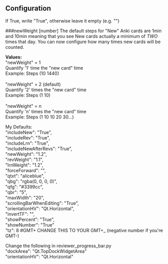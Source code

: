 ## Configuration
If True, write "True", otherwise leave it empty (e.g. "")<br>

###newWeight [number]
The default steps for "New" Anki cards are 1min and 10min meaning that you see New cards actually a minimum of *TWO* times that day. You can now configure how many times new cards will be counted.

<b>Values:</b><br/>
"newWeight" = 1<br/>
Quantify '1' time the "new card" time<br/>
Example: Steps (10 1440)<br/><br/>
"newWeight" = 2 (default)<br/>
Quantify '2' times the "new card" time<br/>
Example: Steps (1 10)<br/><br/>
"newWeight" = n<br/>
Quantify 'n' times the "new card" time<br/>
Example: Steps (1 10 10 20 30...)<br/>

My Defaults:<br>
	"includeNew": "True",<br>
	"includeRev": "True",<br>
	"includeLrn": "True",<br>
	"includeNewAfterRevs": "True",<br>
	"newWeight": "1.2",<br>
	"revWeight": "1.1",<br>
	"lrnWeight": "1.2",<br>
	"forceForward": "",<br>
	"qtxt": "aliceblue",<br>
	"qbg": "rgba(0, 0, 0, 0)",<br>
	"qfg": "#3399cc",<br>
	"qbr": "5",<br>
	"maxWidth": "20",<br>
	"scrollingBarWhenEditing": "True",<br>
	"orientationHV": "Qt.Horizontal",<br>
	"invertTF": "",<br>
	"showPercent": "True",<br>
	"showNumber": "True"<br>
	"tz": 8 #GMT+ CHANGE THIS TO YOUR GMT+_ (negative number if you're GMT-)<br>
	
Change the following in reviewer_progress_bar.py<br>
"dockArea": "Qt.TopDockWidgetArea"<br>
"orientationHV": "Qt.Horizontal"
